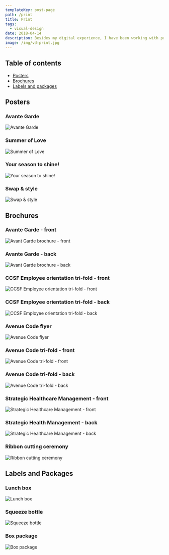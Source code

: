 ```yaml
---
templateKey: post-page
path: /print
title: Print
tags:
  - visual-design
date: 2018-04-14
description: Besides my digital experience, I have been working with print since 2010. I've worked for big companies, agencies, startups, in freelancing projects and here I am, still loving my work and the evolution of the design world. 
image: /img/vd-print.jpg
---
```


## Table of contents

- [Posters](#posters)
- [Brochures](#brochures)
- [Labels and packages](#labels-and-packages)

<a id="posters"></a>
## Posters

### Avante Garde

![Avante Garde](/img/vd-posters-1.jpg)

### Summer of Love

![Summer of Love](/img/vd-posters-2.jpg)

### Your season to shine!

![Your season to shine!](/img/vd-posters-3.jpg)

### Swap & style

![Swap & style](/img/vd-posters-4.jpg)

<a id="brochures"></a>
## Brochures

### Avante Garde - front

![Avant Garde brochure - front](https://farm6.staticflickr.com/5767/23153218833_7b44b9199a_h.jpg)

### Avante Garde - back

![Avant Garde brochure - back](https://farm1.staticflickr.com/593/23753913196_e33bb3c736_h.jpg)

### CCSF Employee orientation tri-fold - front

![CCSF Employee orientation tri-fold - front](https://farm6.staticflickr.com/5638/21439468121_64b8b25b20_h.jpg)

### CCSF Employee orientation tri-fold - back

![CCSF Employee orientation tri-fold - back](https://farm1.staticflickr.com/615/21439468151_635fd62e15_h.jpg)

### Avenue Code flyer

![Avenue Code flyer](https://farm6.staticflickr.com/5745/21439467621_b0b995312a_h.jpg)

### Avenue Code tri-fold - front

![Avenue Code tri-fold - front](https://farm6.staticflickr.com/5803/20809947523_39f8d6655f_h.jpg)

### Avenue Code tri-fold - back

![Avenue Code tri-fold - back](https://farm6.staticflickr.com/5688/21404777046_fa6f0312bb_h.jpg)

### Strategic Healthcare Management - front

![Strategic Healthcare Management - front](https://farm1.staticflickr.com/781/21431014105_b037722a87_h.jpg)

### Strategic Health Management - back

![Strategic Healthcare Management - back](https://farm1.staticflickr.com/739/21439473181_3283cd0527_h.jpg)

### Ribbon cutting ceremony

![Ribbon cutting ceremony](/img/vd-brochures-1.png)

<a id="labels-and-packages"></a>
## Labels and Packages

### Lunch box

![Lunch box](https://farm6.staticflickr.com/5728/21243202188_96a4e1a1bb_h.jpg)

### Squeeze bottle

![Squeeze bottle](https://farm1.staticflickr.com/592/21420096642_9c67629089_h.jpg)

### Box package

![Box package](https://farm1.staticflickr.com/767/21243202148_6e86829b56_h.jpg)
